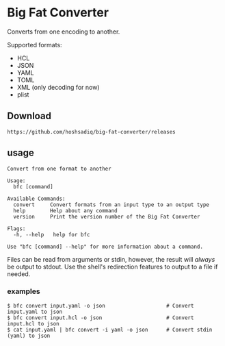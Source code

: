 # Big Fat Converter

Converts from one encoding to another.

Supported formats:

- HCL
- JSON
- YAML
- TOML
- XML (only decoding for now)
- plist

## Download

```
https://github.com/hoshsadiq/big-fat-converter/releases
```

## usage

```
Convert from one format to another

Usage:
  bfc [command]

Available Commands:
  convert     Convert formats from an input type to an output type
  help        Help about any command
  version     Print the version number of the Big Fat Converter

Flags:
  -h, --help   help for bfc

Use "bfc [command] --help" for more information about a command.
```

Files can be read from arguments or stdin, however, the result will _always_ be output to stdout.
Use the shell's redirection features to output to a file if needed.


### examples

```
$ bfc convert input.yaml -o json                    # Convert input.yaml to json
$ bfc convert input.hcl -o json                     # Convert input.hcl to json
$ cat input.yaml | bfc convert -i yaml -o json      # Convert stdin (yaml) to json
```
